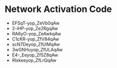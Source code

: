 # Network Activation Code
* EFSqT-yop_ZeVb0qAw
* 2-iHP-yop_Ze2RgqAw
* RA6yO-yop_ZeAwkqAw
* C1cKR-yop_ZfV84qAw
* scN7Deyop_ZfUIMqAw
* 3wGNHuyop_ZfULAqAw
* E4-_Eeyop_Zf5Z8qAw
* RIskeeyop_ZfLrQqAw